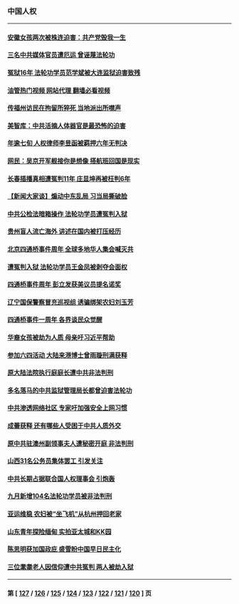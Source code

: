 ### 中国人权
---
#### [安徽女孩两次被株连迫害：共产党毁我一生](../../pages/ncid278/n14098923.md?10200845) 
#### [三名中共媒体官员遭厄运 曾诬蔑法轮功](../../pages/ncid278/n14097873.md?10200845) 
#### [冤狱16年 法轮功学员范学斌被大连监狱迫害致残](../../pages/ncid278/n14096479.md?10200845) 
#### [油管热门视频 网站代理 翻墙必看视频](http://138.2.39.72:81/youtube.html?epic-marker?10200845)
#### [传福州访民在拘留所猝死 当地派出所噤声](../../pages/ncid278/n14097782.md?10200845) 
#### [美智库：中共活摘人体器官是最恐怖的迫害](../../pages/ncid278/n14097368.md?10200845) 
#### [年逾七旬 人权律师李昱函被羁押六年无判决](../../pages/ncid278/n14097339.md?10200845) 
#### [网民：吴京开军舰接你是想像 搭航班回国是现实](../../pages/ncid278/n14096903.md?10200845) 
#### [长春插播真相遭冤判11年 庄显坤再被枉判6年](../../pages/ncid278/n14095318.md?10200845) 
#### [【新闻大家谈】煽动中东乱局 习当局撕破脸](../../pages/ncid278/n14096518.md?10200845) 
#### [中共公检法暗箱操作 法轮功学员遭冤判入狱](../../pages/ncid278/n14091449.md?10200845) 
#### [贵州盲人流亡海外 讲述在国内被打压经历](../../pages/ncid278/n14095646.md?10200845) 
#### [北京四通桥事件周年 全球多地华人集会喊灭共](../../pages/ncid278/n14095615.md?10200845) 
#### [遭冤判入狱  法轮功学员王金凤被剥夺会面权](../../pages/ncid278/n14094690.md?10200845) 
#### [四通桥事件周年 彭立发获美议员提名诺奖](../../pages/ncid278/n14095074.md?10200845) 
#### [辽宁国保警察冒充巡视组 诱骗绑架农妇刘玉芳](../../pages/ncid278/n14093893.md?10200845) 
#### [四通桥事件一周年 各界谈民众觉醒](../../pages/ncid278/n14094804.md?10200845) 
#### [华裔女孩被劫为人质 母亲吁习近平帮助](../../pages/ncid278/n14094500.md?10200845) 
#### [参加六四活动 大陆来港博士曾雨璇刑满获释](../../pages/ncid278/n14094236.md?10200845) 
#### [原大陆法院执行庭庭长遭中共非法判刑](../../pages/ncid278/n14094170.md?10200845) 
#### [多名落马的中共监狱管理局长都曾迫害法轮功](../../pages/ncid278/n14092148.md?10200845) 
#### [中共渗透网络社区 专家吁加强安全上网习惯](../../pages/ncid278/n14094078.md?10200845) 
#### [成蕾获释 还有哪些人受困于中共人质外交](../../pages/ncid278/n14093238.md?10200845) 
#### [原中共驻澳州副领事夫人遭秘密开庭 非法判刑](../../pages/ncid278/n14093225.md?10200845) 
#### [山西31名公务员集体罢工 引发关注](../../pages/ncid278/n14092985.md?10200845) 
#### [中共长期占据联合国人权理事会 引炮轰](../../pages/ncid278/n14092719.md?10200845) 
#### [九月新增104名法轮功学员被非法判刑](../../pages/ncid278/n14092397.md?10200845) 
#### [亚运维稳 农妇被“坐飞机”从杭州押回老家](../../pages/ncid278/n14091767.md?10200845) 
#### [山东青年探险缅甸 实拍亚太城和KK园](../../pages/ncid278/n14090468.md?10200845) 
#### [陈思明获加国政庇 盛雪盼中国早日民主化](../../pages/ncid278/n14090875.md?10200845) 
#### [三位耄耋老人因信仰遭中共冤判 两人被劫入狱](../../pages/ncid278/n14089560.md?10200845) 

---
#### 第 [ [127](./127.md?10200845) / [126](./126.md?10200845) / [125](./125.md?10200845) / [124](./124.md?10200845) / [123](./123.md?10200845) / [122](./122.md?10200845) / [121](./121.md?10200845) / [120](./120.md?10200845) ] 页
